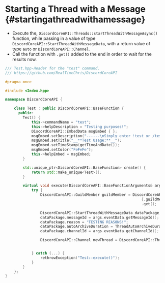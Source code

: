 Starting a Thread with a Message {#startingathreadwithamessage}
============
- Execute the, `DiscordCoreAPI::Threads::startThreadWithMessageAsync()` function, while passing in a value of type `DiscordCoreAPI::StartThreadWithMessageData`, with a return value of type `auto` or `DiscordCoreAPI::Channel`.
- Call the function with `.get()` added to the end in order to wait for the results now.

```cpp
/// Test.hpp-Header for the "test" command.
/// https://github.com/RealTimeChris/DiscordCoreAPI

#pragma once

#include <Index.hpp>

namespace DiscordCoreAPI {

	class Test : public DiscordCoreAPI::BaseFunction {
	  public:
		Test() {
			this->commandName = "test";
			this->helpDescription = "Testing purposes!";
			DiscordCoreAPI::EmbedData msgEmbed { };
			msgEmbed.setDescription("------\nSimply enter !test or /test!\n------");
			msgEmbed.setTitle("__**Test Usage:**__");
			msgEmbed.setTimeStamp(getTimeAndDate());
			msgEmbed.setColor("FeFeFe");
			this->helpEmbed = msgEmbed;
		}

		std::unique_ptr<DiscordCoreAPI::BaseFunction> create() {
			return std::make_unique<Test>();
		}

		virtual void execute(DiscordCoreAPI::BaseFunctionArguments& args) {
			try {
				DiscordCoreAPI::GuildMember guildMember = DiscordCoreAPI::GuildMembers::getCachedGuildMemberAsync(
															  {.guildMemberId = args.eventData.getAuthorId(), .guildId = args.eventData.getGuildId()})
															  .get();

				DiscordCoreAPI::StartThreadWithMessageData dataPackage;
				dataPackage.messageId = args.eventData.getMessageId();
				dataPackage.reason = "TESTING REASONS!";
				dataPackage.autoArchiveDuration = ThreadAutoArchiveDuration::SHORTEST;
				dataPackage.channelId = args.eventData.getChannelId();

				DiscordCoreAPI::Channel newThread = DiscordCoreAPI::Threads::startThreadWithMessageAsync(dataPackage).get();


			} catch (...) {
				rethrowException("Test::execute()");
			}
		}
	};
}
```
